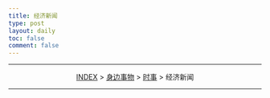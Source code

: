 ```yaml
---
title: 经济新闻
type: post
layout: daily
toc: false
comment: false
---
```


---
<span><center>[INDEX](/gknows/index) > [身边事物](/gknows/身边事物) > [时事](/gknows/时事) > 经济新闻</center></span>

---
